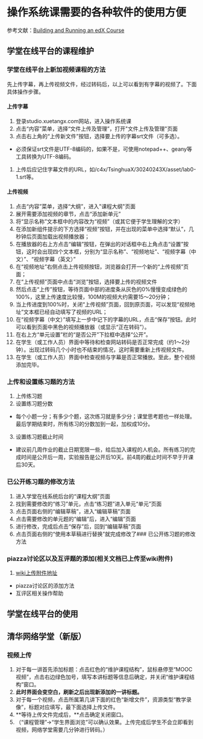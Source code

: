 # 操作系统课需要的各种软件的使用方便

参考文献：[Building and Running an edX Course](http://edx-partner-course-staff.readthedocs.org/en/latest/creating_content/index.html)

## 学堂在线平台的课程维护

### 学堂在线平台上新加视频课程的方法
先上传字幕，再上传视频文件，经过转码后，以上可以看到有字幕的视频了。下面具体操作步骤。

#### 上传字幕
 1. 登录studio.xuetangx.com网站，进入操作系统课
 1. 点击“内容”菜单，选择“文件上传及管理”，打开"文件上传及管理"页面
 1. 点击右上角的“上传新文件”按钮，选择要上传的字幕srt文件（可多选）。
  * 必须保证srt文件是UTF-8编码的，如果不是，可使用notepad++、geany等工具转换为UTF-8编码。
 1. 上传后应记住字幕文件的URL，如/c4x/TsinghuaX/30240243X/asset/lab0-1.srt等。

#### 上传视频
 1. 点击“内容”菜单，选择“大纲”，进入"课程大纲"页面
 1. 展开需要添加视频的章节，点击“添加新单元”
 1. 将“显示名称”文本框中的内容改为“视频”（或其它便于学生理解的文字）
 1. 在添加新组件提示的下方选择“视频”按钮，并在出现的菜单中选择“默认”，几秒钟后页面加载出视频播放器；
 1. 在播放器的右上方点击“编辑”按钮，在弹出的对话框中右上角点击“设置”按钮，这时会出现四个文本框，分别为“显示名称”、“视频地址”、“视频字幕（中文）”、“视频字幕（英文）”
 1. 在“视频地址”右侧点击上传视频按钮，浏览器会打开一个新的“上传视频”页面；
 1. 在“上传视频”页面中点击“浏览”按钮，选择要上传的视频文件
 1. 然后点击“上传”按钮，等待页面中部的进度条从灰色的0%慢慢变成绿色的100%，这里上传速度比较慢，100M的视频大约需要15～20分钟；
 1. 当上传进度到100%时，关闭“上传视频”页面，回到原页面，可以发现“视频地址”文本框已经自动填写了视频的URL；
 1. 在“视频字幕（中文）”填写上一步中记下的字幕的URL，点击“保存”按钮。此时可以看到页面中黑色的视频播放器（或显示“正在转码”）。
 1. 在右上方“单元设置”栏的“是否公开”下拉框中选择“公开”。
 2. 在学生（或工作人员）界面中等待和检查网站转码是否正常完成（约1～2分钟）。出现过转码几个小时也不结束的情况，这时需要重新上传视频文件。
 3. 在学生（或工作人员）界面中检查视频与字幕是否正常播放。至此，整个视频添加完毕。

### 上传和设置练习题的方法
 1. 上传练习题
 2. 设置练习题分数
  * 每个小题一分；有多少个题，这次练习就是多少分；课堂思考题也一样处理。最后学期结束时，所有练习的分数加到一起，加权成10分。
 3. 设置练习题截止时间
  * 建议前几周作业的截止日期宽限一些，给后加入课程的人机会。所有练习的完成时间是公开后一周，实验报告是公开后10天。前4周的截止时间不早于开课后30天。
 
### 已公开练习题的修改方法
 1. 进入学堂在线系统后台的“课程大纲”页面
 2. 找到需要修改的“练习”单元，点击“练习题”进入单元“单元”页面
 3. 点击页面右侧的“编辑草稿”，进入“编辑草稿”页面
 4. 点击需要修改的单元题的“编辑”后，进入“编辑”页面
 5. 进行修改，完成后点击“保存”后，回到“编辑草稿”页面
 6. 点击页面右侧的“使用本草稿进行替换”就完成修改了### 已公开练习题的修改方法

### piazza讨论区以及互评题的添加(相关文档已上传至wiki附件)
 1. [wiki上传附件地址](http://os.cs.tsinghua.edu.cn/oscourse/OsMooc2014#head-03e8ce3bdd8cdcc4a45e0366dad6a0ee43f3ade0)
  * piazza讨论区的添加方法
  * 互评区相关操作帮助
 
## 学堂在线平台的使用

## 清华网络学堂（新版）

### 视频上传
 1. 对于每一讲首先添加标题：点击红色的“维护课程结构”，鼠标悬停至“MOOC视频”，点击右边绿色加号，填写本讲标题等信息后确定，并关闭“维护课程结构”窗口。
 2. **此时界面会变空白，刷新之后出现新添加的一讲标题。**
 3. 对于每一个视频，点击所属第几讲下面的红色“新增文件”，资源类型“教学录像”，标题对应填写，最下面选择上传文件。
 4. **等待上传文件完成后，**点击确定关闭窗口。
 5. （“课程管理”->“学生界面浏览”可以确认效果。上传完成后学生不会立即看到视频，网络学堂需要几分钟进行转码。）
